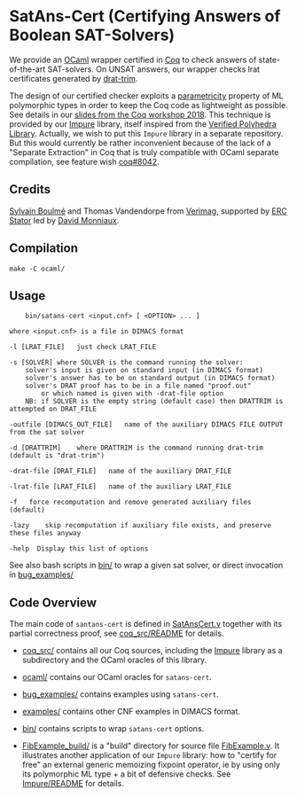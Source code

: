 # SatAns-Cert (Certifying Answers of Boolean SAT-Solvers)

We provide an [OCaml](http://ocaml.org/) wrapper certified in [Coq](https://coq.inria.fr/) to check answers of state-of-the-art SAT-solvers.
On UNSAT answers, our wrapper checks lrat certificates generated by [drat-trim](https://github.com/marijnheule/drat-trim).

The design of our certified checker exploits a [parametricity](http://homepages.inf.ed.ac.uk/wadler/topics/parametricity.html) property of ML polymorphic types in order to keep the Coq code as lightweight as possible.
See details in our [slides from the Coq workshop 2018](https://coqworkshop2018.inria.fr/files/2018/07/coq2018_talk_boulme.pdf).
This technique is provided by our [Impure](coq_src/Impure) library, itself inspired from the [Verified Polyhedra Library](https://github.com/VERIMAG-Polyhedra/VPL). Actually, we wish to put this `Impure` library in a separate repository. But this would currently be rather inconvenient because of the lack of a "Separate Extraction" in Coq that is truly compatible with OCaml separate compilation, see feature wish [coq#8042](https://github.com/coq/coq/issues/8042).

## Credits

[Sylvain Boulmé](mailto:Sylvain.Boulme@univ-grenoble-alpes.fr) and Thomas Vandendorpe from [Verimag](http://www-verimag.imag.fr/), supported by [ERC Stator](http://stator.imag.fr/w/index.php/Main_Page)
led by [David Monniaux](http://www-verimag.imag.fr/~monniaux/).

## Compilation

    make -C ocaml/

## Usage


        bin/satans-cert <input.cnf> [ <OPTION> ... ]

    where <input.cnf> is a file in DIMACS format

    -l [LRAT_FILE] 	 just check LRAT_FILE

    -s [SOLVER] where SOLVER is the command running the solver:
        solver's input is given on standard input (in DIMACS format)
	    solver's answer has to be on standard output (in DIMACS format)
	    solver's DRAT proof has to be in a file named "proof.out" 
		    or which named is given with -drat-file option
		NB: if SOLVER is the empty string (default case) then DRATTRIM is attempted on DRAT_FILE

    -outfile [DIMACS_OUT_FILE] 	 name of the auxiliary DIMACS FILE OUTPUT from the sat solver 

    -d [DRATTRIM] 	 where DRATTRIM is the command running drat-trim (default is "drat-trim")

    -drat-file [DRAT_FILE] 	 name of the auxiliary DRAT_FILE 

    -lrat-file [LRAT_FILE] 	 name of the auxiliary LRAT_FILE 

    -f 	 force recomputation and remove generated auxiliary files (default)

    -lazy 	 skip recomputation if auxiliary file exists, and preserve these files anyway

    -help  Display this list of options



See also bash scripts in [bin/](https://github.com/boulme/satans-cert/tree/master/bin) to wrap a given sat solver,
or direct invocation in [bug_examples/](bug_examples)

## Code Overview

The main code of `santans-cert` is defined in [SatAnsCert.v](coq_src/SatAnsCert.v) together with its partial correctness proof, see [coq_src/README](coq_src/) for details.

- [coq_src/](coq_src) contains all our Coq sources, including the [Impure](coq_src/Impure) library as a subdirectory and the OCaml oracles of this library.

- [ocaml/](ocaml) contains our OCaml oracles for `satans-cert`.

- [bug_examples/](bug_examples) contains examples using `satans-cert`.

- [examples/](examples) contains other CNF examples in DIMACS format.

- [bin/](bin) contains scripts to wrap `satans-cert` options.

- [FibExample_build/](FibExample_build) is a "build" directory for source file [FibExample.v](coq_src/Impure/FibExample.v). It illustrates another application of our `Impure` library: how to "certify for free" an external generic memoizing fixpoint operator, ie by using only its polymorphic ML type + a bit of defensive checks. See [Impure/README](coq_src/Impure) for details.
